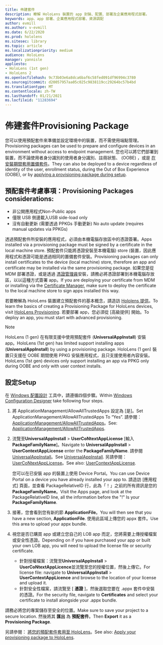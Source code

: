 ```yaml
---
title: 佈建套件
description: 瞭解 HoloLens 裝置的 app 封裝、配置、部署及企業應用程式部署。
keywords: app、app 部署、企業應用程式部署、資源調配
author: evmill
ms.author: v-evmill
ms.date: 6/22/2020
ms.prod: hololens
ms.sitesec: library
ms.topic: article
ms.localizationpriority: medium
audience: HoloLens
manager: yannisle
appliesto:
- HoloLens (1st gen)
- HoloLens 2
ms.openlocfilehash: 9c73b03e6a8dca6baf6c58fed091df96994c3780
ms.sourcegitcommit: d20057957aa05c025c9838119cc29264bc57b4bd
ms.translationtype: MT
ms.contentlocale: zh-TW
ms.lasthandoff: 01/21/2021
ms.locfileid: "11283694"
---
```

# <span data-ttu-id="384e0-104">佈建套件</span><span class="sxs-lookup"><span data-stu-id="384e0-104">Provisioning Package</span></span>

<span data-ttu-id="384e0-105">您可以使用預配套件來準備並設定環境中的裝置，而不需使用端點管理。</span><span class="sxs-lookup"><span data-stu-id="384e0-105">Provisioning packages can be used to prepare and configure devices in an environment without access to endpoint management.</span></span> <span data-ttu-id="384e0-106">您也可以將它們部署到裝置，而不論使用者身分識別的使用者身分識別、註冊狀態、 (OOBE) ，或是 [在安裝期間套用置備套件](https://docs.microsoft.com/hololens/hololens-provisioning##apply-a-provisioning-package-to-hololens-during-setup)。</span><span class="sxs-lookup"><span data-stu-id="384e0-106">They can also be deployed to a device regardless of identity of the user, enrollment status, during the Out of Box Experience (OOBE), or by [applying a provisioning package during setup](https://docs.microsoft.com/hololens/hololens-provisioning##apply-a-provisioning-package-to-hololens-during-setup).</span></span>

## <span data-ttu-id="384e0-107">預配套件考慮事項：</span><span class="sxs-lookup"><span data-stu-id="384e0-107">Provisioning Packages considerations:</span></span>

* <span data-ttu-id="384e0-108">非公開應用程式</span><span class="sxs-lookup"><span data-stu-id="384e0-108">Non-Public apps</span></span>
* <span data-ttu-id="384e0-109">僅限 USB 側邊載入</span><span class="sxs-lookup"><span data-stu-id="384e0-109">USB side-load only</span></span>
* <span data-ttu-id="384e0-110">沒有自動更新 (需要透過 PPKGs 手動更新) </span><span class="sxs-lookup"><span data-stu-id="384e0-110">No auto update (requires manual updates via PPKGs)</span></span>

<span data-ttu-id="384e0-111">透過預配套件所安裝的應用程式，必須由本機電腦存放區中的憑證簽署。</span><span class="sxs-lookup"><span data-stu-id="384e0-111">Apps installed via a provisioning package must be signed by a certificate in the local machine store.</span></span> <span data-ttu-id="384e0-112">預配套件只能將憑證安裝至本機電腦) store (裝置，因此應用程式和憑證可能是透過相同的置備套件安裝。</span><span class="sxs-lookup"><span data-stu-id="384e0-112">Provisioning packages can only install certificates to the device (local machine) store, therefore an app and certificate may be installed via the same provisioning package.</span></span> <span data-ttu-id="384e0-113">如果您是從 MDM 部署憑證，或是透過 [憑證管理員](certificate-manager.md)安裝，請務必將憑證部署到本機電腦存放區，以以這種方式簽署 app。</span><span class="sxs-lookup"><span data-stu-id="384e0-113">If you are deploying your certificate from MDM or installing via the [Certificate Manager](certificate-manager.md), make sure to deploy the certificate to the local machine store to sign apps installed this way.</span></span>

<span data-ttu-id="384e0-114">若要瞭解為 HoloLens 裝置建立預配套件的基本概念，請造訪 [Hololens 提供](https://docs.microsoft.com/hololens/hololens-provisioning)。</span><span class="sxs-lookup"><span data-stu-id="384e0-114">To learn the basics of creating a Provisioning Package for HoloLens devices, visit [HoloLens Provisioning](https://docs.microsoft.com/hololens/hololens-provisioning).</span></span> <span data-ttu-id="384e0-115">若要部署 app，您必須從 [高級提供] 開始。</span><span class="sxs-lookup"><span data-stu-id="384e0-115">To deploy an app, you must start with advanced provisioning.</span></span>

> [!NOTE]
> <span data-ttu-id="384e0-116">HoloLens (1 gen) 在有限支援中使用預配套件 (**UniversalAppInstall**) 安裝 app。</span><span class="sxs-lookup"><span data-stu-id="384e0-116">HoloLens (1st gen) has limited support installing apps (**UniversalAppInstall**) by using a provisioning package.</span></span> <span data-ttu-id="384e0-117">HoloLens (1 gen) 裝置只支援在 OOBE 期間使用 PPKG 安裝應用程式，且只支援使用者內容安裝。</span><span class="sxs-lookup"><span data-stu-id="384e0-117">HoloLens (1st gen) devices only support installing an app via PPKG only during OOBE and only with user context installs.</span></span>

## <span data-ttu-id="384e0-118">設定</span><span class="sxs-lookup"><span data-stu-id="384e0-118">Setup</span></span>

<span data-ttu-id="384e0-119">在 [Windows 配置設計](https://www.microsoft.com/store/productId/9NBLGGH4TX22) 工具中，請遵循四個步驟。</span><span class="sxs-lookup"><span data-stu-id="384e0-119">Within [Windows Configuration Designer](https://www.microsoft.com/store/productId/9NBLGGH4TX22) take following four steps.</span></span>

1. <span data-ttu-id="384e0-120">將 ApplicationManagement/AllowAllTrustedApps 設定為 [是]。</span><span class="sxs-lookup"><span data-stu-id="384e0-120">Set ApplicationManagement/AllowAllTrustedApps To “Yes”.</span></span> <span data-ttu-id="384e0-121">請參閱： [ApplicationManagement/AllowAllTrustedApps](https://docs.microsoft.com/windows/client-management/mdm/policy-csp-applicationmanagement#applicationmanagement-allowalltrustedapps)。</span><span class="sxs-lookup"><span data-stu-id="384e0-121">See: [ApplicationManagement/AllowAllTrustedApps](https://docs.microsoft.com/windows/client-management/mdm/policy-csp-applicationmanagement#applicationmanagement-allowalltrustedapps).</span></span>

2. <span data-ttu-id="384e0-122">流覽至**UniversalAppInstall**  >  **UserCoNtextAppLicense** [輸入**PackageFamilyName**]。</span><span class="sxs-lookup"><span data-stu-id="384e0-122">Navigate to **UniversalAppInstall** > **UserContextAppLicense** enter the **PackageFamilyName**.</span></span> <span data-ttu-id="384e0-123">請參閱 [UniversalAppInstall](https://docs.microsoft.com/windows/configuration/wcd/wcd-universalappinstall)。</span><span class="sxs-lookup"><span data-stu-id="384e0-123">See [UniversalAppInstall](https://docs.microsoft.com/windows/configuration/wcd/wcd-universalappinstall).</span></span> <span data-ttu-id="384e0-124">另請參閱： [UserCoNtextAppLicense](https://docs.microsoft.com/windows/configuration/wcd/wcd-universalappinstall#usercontextapplicense)。</span><span class="sxs-lookup"><span data-stu-id="384e0-124">See also: [UserContextAppLicense](https://docs.microsoft.com/windows/configuration/wcd/wcd-universalappinstall#usercontextapplicense).</span></span>

   <span data-ttu-id="384e0-125">您可以在已安裝 app 的裝置上使用 Device Portal。</span><span class="sxs-lookup"><span data-stu-id="384e0-125">You can use Device Portal on a device you have already installed your app to.</span></span> <span data-ttu-id="384e0-126">請造訪 [應用程式] 頁面，並查看 PackageRelativeID 行，此為「！」之前的所有資訊是您的 **PackageFamilyName**。</span><span class="sxs-lookup"><span data-stu-id="384e0-126">Visit the Apps page, and look at the PackageRelativeID line, all the information before the "!" Is your **PackageFamilyName**.</span></span>

3. <span data-ttu-id="384e0-127">接著，您會看到您有新的節 **ApplicationFile**。</span><span class="sxs-lookup"><span data-stu-id="384e0-127">You will then see that you have a new section, **ApplicationFile**.</span></span> <span data-ttu-id="384e0-128">使用此區域上傳您的 appx 套件。</span><span class="sxs-lookup"><span data-stu-id="384e0-128">Use this area to upload your appx bundle.</span></span>

4. <span data-ttu-id="384e0-129">視您是否已購買 app 或建立您自己的 LOB app 而定，您將需要上傳授權檔案或安全性憑證。</span><span class="sxs-lookup"><span data-stu-id="384e0-129">Depending on if you have purchased your app or built your own LOB app, you will need to upload the license file or security certificate.</span></span>

    - <span data-ttu-id="384e0-130">針對授權檔案：流覽至**UniversalAppInstall**  >  **UserCoNtextAppLicence**並流覽至您的授權位置，然後上傳它。</span><span class="sxs-lookup"><span data-stu-id="384e0-130">For license file: navigate to **UniversalAppInstall** > **UserContextAppLicence** and browse to the location of your license and upload it.</span></span>
    - <span data-ttu-id="384e0-131">針對安全性檔案，請流覽至 [ **憑證** ]，然後選取您要在 .appx 套件中安裝的憑證。</span><span class="sxs-lookup"><span data-stu-id="384e0-131">For the security file, navigate to **Certificates** and select your certificate to install alongside your .appx bundle.</span></span>

<span data-ttu-id="384e0-132">請務必將您的專案儲存至安全的位置。</span><span class="sxs-lookup"><span data-stu-id="384e0-132">Make sure to save your project to a secure location.</span></span> <span data-ttu-id="384e0-133">然後將其 **匯出** 為 **預配套件**。</span><span class="sxs-lookup"><span data-stu-id="384e0-133">Then **Export** it as a **Provisioning Package**.</span></span>  

<span data-ttu-id="384e0-134">另請參閱： [將您的預配套件套用至 HoloLens](https://docs.microsoft.com/hololens/hololens-provisioning#apply-a-provisioning-package-to-hololens-during-setup)。</span><span class="sxs-lookup"><span data-stu-id="384e0-134">See also: [Apply your provisioning package to HoloLens](https://docs.microsoft.com/hololens/hololens-provisioning#apply-a-provisioning-package-to-hololens-during-setup).</span></span>
